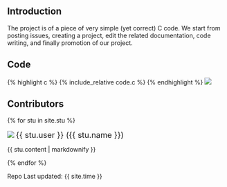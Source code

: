 ## Introduction

The project is of a piece of very simple (yet correct) C code. We start from posting issues, creating a project, edit the related documentation, code writing, and finally promotion of our project.

## Code
{% highlight c %}
{% include_relative code.c %}
{% endhighlight %}
![](https://github.com/judypan/judytesting3251/workflows/.github/workflows/ccpp.yml/badge.svg)

## Contributors

{% for stu in site.stu %}
  <div>
    <img src="{{ stu.image }}" style="display: inline-block; max-width: 50px">
    <span style="font-size: 1.3em">{{ stu.user }} ({{ stu.name }})</span>
    <p>{{ stu.content | markdownify }}</p>
  </div>
{% endfor %}

Repo Last updated: {{ site.time }}
